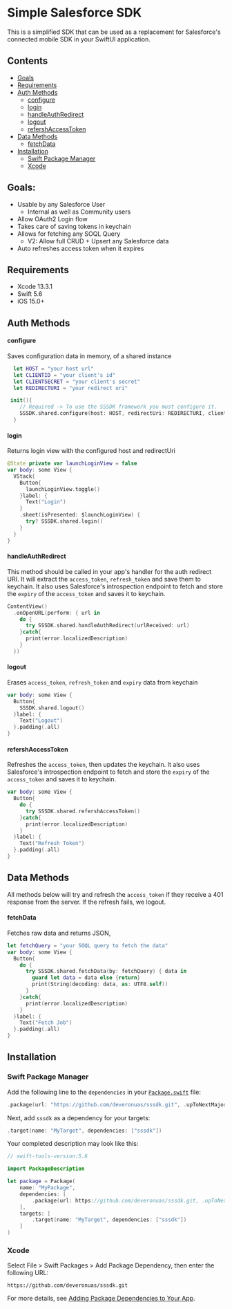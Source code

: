# Simple Salesforce SDK
This is a simplified SDK that can be used as a replacement for Salesforce's connected mobile SDK in your SwiftUI application.
## Contents
- [Goals](#Goals)
- [Requirements](#requirements)
- [Auth Methods](#Auth-Methods)
  - [configure](#configure)
  - [login](#login)
  - [handleAuthRedirect](#handleAuthRedirect)
  - [logout](#logout)
  - [refershAccessToken](#refershAccessToken)
- [Data Methods](#Data-Methods)
  - [fetchData](#fetchData)
- [Installation](#Installation)
  - [Swift Package Manager](#Swift-Package-Manager)
  - [Xcode](#xcode)


## Goals:
* Usable by any Salesforce User
    * Internal as well as Community users
* Allow OAuth2 Login flow
* Takes care of saving tokens in keychain
* Allows for fetching any SOQL Query
    * V2: Allow full CRUD + Upsert any Salesforce data
* Auto refreshes access token when it expires

## Requirements
* Xcode 13.3.1
* Swift 5.6
* iOS 15.0+

## Auth Methods

#### configure
Saves configuration data in memory, of a shared instance
```swift 
  let HOST = "your host url"
  let CLIENTID = "your client's id"
  let CLIENTSECRET = "your client's secret"
  let REDIRECTURI = "your redirect uri"

 init(){
    // Required -> To use the SSSDK framework you must configure it.
    SSSDK.shared.configure(host: HOST, redirectUri: REDIRECTURI, clientId: CLIENTID, clientSecret: CLIENTSECRET)
  }
  ```

#### login
Returns login view with the configured host and redirectUri 
```swift
@State private var launchLoginView = false
var body: some View {
  VStack{
    Button{
      launchLoginView.toggle()
    }label: {
      Text("Login")
    }
    .sheet(isPresented: $launchLoginView) {
      try? SSSDK.shared.login()
    }
  }
}
```

#### handleAuthRedirect
This method should be called in your app's handler for the auth redirect URI. It will extract the `access_token`, `refresh_token` and save them to keychain. It also uses Salesforce's introspection endpoint to fetch and store the `expiry` of the `access_token` and saves it to keychain.
```swift
ContentView()
  .onOpenURL(perform: { url in
    do {
      try SSSDK.shared.handleAuthRedirect(urlReceived: url)
    }catch{
      print(error.localizedDescription)
    }
  })
```

#### logout
Erases `access_token`, `refresh_token` and `expiry` data from keychain
```swift
var body: some View {
  Button{
    SSSDK.shared.logout()
  }label: {
    Text("Logout")
  }.padding(.all)
}
```

#### refershAccessToken
Refreshes the `access_token`, then updates the keychain.
It also uses Salesforce's introspection endpoint to fetch and store the `expiry` of the `access_token` and saves it to keychain.
```swift
var body: some View {
  Button{
    do {
      try SSSDK.shared.refershAccessToken()
    }catch{
      print(error.localizedDescription)
    }
  }label: {
    Text("Refresh Token")
  }.padding(.all)
}
```

## Data Methods

All methods below will try and refresh the `access_token` if they receive a 401 response from the server. If the refresh fails, we logout.

#### fetchData
Fetches raw data and returns JSON, 
```swift
let fetchQuery = "your SOQL query to fetch the data"
var body: some View {
  Button{
    do {
      try SSSDK.shared.fetchData(by: fetchQuery) { data in
        guard let data = data else {return}
        print(String(decoding: data, as: UTF8.self))
      }
    }catch{
      print(error.localizedDescription)
    }
  }label: {
    Text("Fetch Job")
  }.padding(.all)
}
```

## Installation
### Swift Package Manager
Add the following line to the `dependencies` in your [`Package.swift`](https://developer.apple.com/documentation/swift_packages/package) file:

```swift
.package(url: "https://github.com/deveronuas/sssdk.git", .upToNextMajor(from: "2.4.0"))
```

Next, add `sssdk` as a dependency for your targets:

```swift
.target(name: "MyTarget", dependencies: ["sssdk"])
```

Your completed description may look like this:

```swift
// swift-tools-version:5.6

import PackageDescription

let package = Package(
    name: "MyPackage",
    dependencies: [
        .package(url: https://github.com/deveronuas/sssdk.git, .upToNextMajor(from: "2.4.0"))
    ],
    targets: [
        .target(name: "MyTarget", dependencies: ["sssdk"])
    ]
)

```

### Xcode
Select File \> Swift Packages \> Add Package Dependency, then enter the following URL:

```
https://github.com/deveronuas/sssdk.git
```

For more details, see [Adding Package Dependencies to Your App](https://developer.apple.com/documentation/xcode/adding_package_dependencies_to_your_app).
